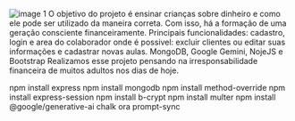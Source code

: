 ![image 1](https://github.com/user-attachments/assets/58e39c18-9c4f-4b54-82df-53f34268eb01)
O objetivo do projeto é ensinar crianças sobre dinheiro e como ele pode ser utilizado da maneira correta. Com isso, há a formação de uma geração consciente financeiramente.
Principais funcionalidades: cadastro, login e area do colaborador onde é possivel: excluir clientes ou editar suas informações e cadastrar novas aulas.
MongoDB, Google Gemini, NojeJS e Bootstrap
Realizamos esse projeto pensando na irresponsabilidade financeira de muitos adultos nos dias de hoje.

npm install express
npm install mongodb
npm install method-override
npm install express-session
npm install b-crypt
npm install multer 
npm install @google/generative-ai chalk ora prompt-sync
